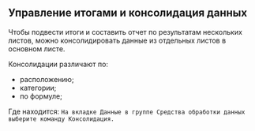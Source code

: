 Управление итогами и консолидация данных
---

Чтобы подвести итоги и составить отчет по результатам нескольких листов, можно консолидировать данные из отдельных листов в основном листе.

Консолидации различают по:

- расположению;
- категории;
- по формуле;

Где находится: `На вкладке Данные в группе Средства обработки данных выберите команду Консолидация.`
